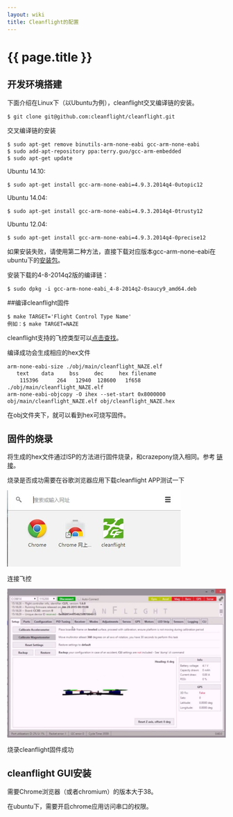 ```yaml
---
layout: wiki
title: Cleanflight的配置
---
```


# {{ page.title }}


## 开发环境搭建

下面介绍在Linux下（以Ubuntu为例），cleanflight交叉编译链的安装。

~~~
$ git clone git@github.com:cleanflight/cleanflight.git
~~~


交叉编译链的安装

~~~
$ sudo apt-get remove binutils-arm-none-eabi gcc-arm-none-eabi
$ sudo add-apt-repository ppa:terry.guo/gcc-arm-embedded
$ sudo apt-get update
~~~

Ubuntu 14.10:

~~~
$ sudo apt-get install gcc-arm-none-eabi=4.9.3.2014q4-0utopic12
~~~

Ubuntu 14.04:

~~~
$ sudo apt-get install gcc-arm-none-eabi=4.9.3.2014q4-0trusty12
~~~

Ubuntu 12.04:

~~~
$ sudo apt-get install gcc-arm-none-eabi=4.9.3.2014q4-0precise12
~~~

如果安装失败，请使用第二种方法，直接下载对应版本gcc-arm-none-eabi在ubuntu下的[安装包](http://ppa.launchpad.net/terry.guo/gcc-arm-embedded/ubuntu/pool/main/g/gcc-arm-none-eabi)。

安装下载的4-8-2014q2版的编译链：

~~~
$ sudo dpkg -i gcc-arm-none-eabi_4-8-2014q2-0saucy9_amd64.deb
~~~

##编译cleanflight固件

~~~
$ make TARGET='Flight Control Type Name'
例如：$ make TARGET=NAZE
~~~

cleanflight支持的飞控类型可以[点击查找](https://github.com/cleanflight/cleanflight/tree/master/docs)。

编译成功会生成相应的hex文件

~~~
arm-none-eabi-size ./obj/main/cleanflight_NAZE.elf 
   text    data     bss     dec     hex filename
    115396      264   12940  128600   1f658 ./obj/main/cleanflight_NAZE.elf
arm-none-eabi-objcopy -O ihex --set-start 0x8000000 obj/main/cleanflight_NAZE.elf obj/cleanflight_NAZE.hex
~~~

在obj文件夹下，就可以看到hex可烧写固件。

## 固件的烧录

将生成的hex文件通过ISP的方法进行固件烧录，和crazepony烧入相同。参考 [链接](http://www.crazepony.com/wiki/flash-firmware)。

烧录是否成功需要在谷歌浏览器应用下载cleanflight APP测试一下

![](../assets/img/cleanflight_003.jpg)

连接飞控

![](../assets/img/cleanflight_004.jpg)

烧录cleanflight固件成功

## cleanflight GUI安装
需要Chrome浏览器（或者chromium）的版本大于38。

在ubuntu下，需要开启chrome应用访问串口的权限。

~~~

~~~

